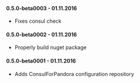 #### 0.5.0-beta0003 - 01.11.2016
* Fixes consul check

#### 0.5.0-beta0002 - 01.11.2016
* Properly build nuget package

#### 0.5.0-beta0001 - 01.11.2016
* Adds ConsulForPandora configuration repository
